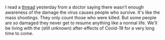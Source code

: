 I read a <a href="https://twitter.com/lilienfeld1/status/1251335135909122049">thread</a> yesterday from a doctor saying there wasn’t enough awareness of the damage the virus causes people who survive. It's like the mass shootings. They only count those who were killed. But some people are so damaged they never get to resume anything like a normal life. We'll be living with the (still unknown) after-effects of Covid-19 for a very long time to come. 
